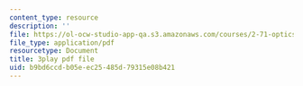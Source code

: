 ```yaml
---
content_type: resource
description: ''
file: https://ol-ocw-studio-app-qa.s3.amazonaws.com/courses/2-71-optics-spring-2009/b9bd6ccdb05eec25485d79315e08b421_Xke7rX3QO-k.pdf
file_type: application/pdf
resourcetype: Document
title: 3play pdf file
uid: b9bd6ccd-b05e-ec25-485d-79315e08b421
---
```

